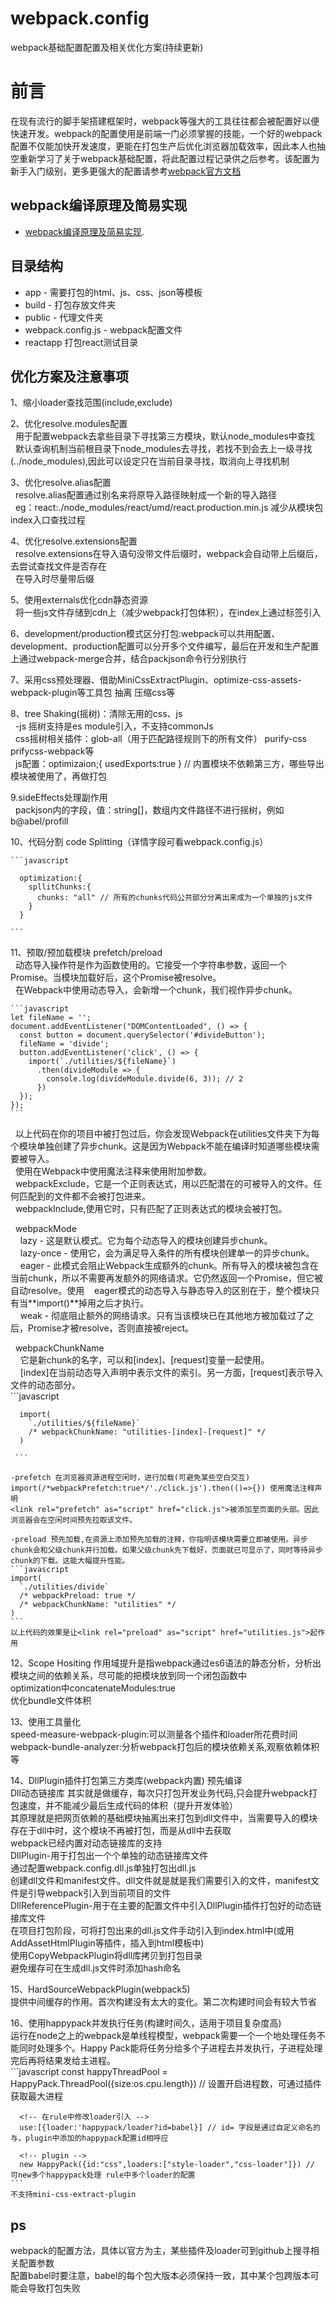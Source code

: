 # webpack.config
webpack基础配置配置及相关优化方案(持续更新)

# 前言
在现有流行的脚手架搭建框架时，webpack等强大的工具往往都会被配置好以便快速开发。webpack的配置使用是前端一门必须掌握的技能，一个好的webpack配置不仅能加快开发速度，更能在打包生产后优化浏览器加载效率，因此本人也抽空重新学习了关于webpack基础配置，将此配置过程记录供之后参考。该配置为新手入门级别，更多更强大的配置请参考[webpack官方文档](https://webpack.js.org)

## webpack编译原理及简易实现
- [webpack编译原理及简易实现](https://github.com/lhx196/-webpack-).

## 目录结构
- app - 需要打包的html、js、css、json等模板
- build - 打包存放文件夹
- public - 代理文件夹
- webpack.config.js - webpack配置文件
- reactapp 打包react测试目录

## 优化方案及注意事项
1、缩小loader查找范围(include,exclude)  

2、优化resolve.modules配置  
&nbsp;&nbsp;用于配置webpack去拿些目录下寻找第三方模块，默认node_modules中查找  
&nbsp;&nbsp;默认查询机制当前根目录下node_modules去寻找，若找不到会去上一级寻找(../node_modules),因此可以设定只在当前目录寻找，取消向上寻找机制  

3、优化resolve.alias配置  
&nbsp;&nbsp;resolve.alias配置通过别名来将原导入路径映射成一个新的导入路径  
&nbsp;&nbsp;eg：react:./node_modules/react/umd/react.production.min.js 减少从模块包index入口查找过程  

4、优化resolve.extensions配置  
&nbsp;&nbsp;resolve.extensions在导入语句没带文件后缀时，webpack会自动带上后缀后，去尝试查找文件是否存在  
&nbsp;&nbsp;在导入时尽量带后缀  

5、使用externals优化cdn静态资源  
&nbsp;&nbsp;将一些js文件存储到cdn上（减少webpack打包体积），在index上通过标签引入  

6、development/production模式区分打包:webpack可以共用配置、development、production配置可以分开多个文件编写，最后在开发和生产配置上通过webpack-merge合并，结合packjson命令行分别执行  

7、采用css预处理器、借助MiniCssExtractPlugin、optimize-css-assets-webpack-plugin等工具包 抽离 压缩css等  

8、tree Shaking(摇树)：清除无用的css、js  
&nbsp;&nbsp;-js 摇树支持是es module引入，不支持commonJs  
&nbsp;&nbsp;css摇树相关插件：glob-all（用于匹配路径规则下的所有文件） purify-css prifycss-webpack等  
&nbsp;&nbsp;js配置：optimizaion;{ usedExports:true }  // 内置模块不依赖第三方，哪些导出模块被使用了，再做打包  

9.sideEffects处理副作用  
&nbsp;&nbsp;packjson内的字段，值：string[]，数组内文件路径不进行摇树，例如b@abel/profill  

10、代码分割 code Splitting（详情字段可看webpack.config.js）  

    ```javascript
      
      optimization:{
        spllitChunks:{
          chunks: "all" // 所有的chunks代码公共部分分离出来成为一个单独的js文件
        }
      }

    ```
  11、预取/预加载模块 prefetch/preload  
  &nbsp;&nbsp;动态导入操作符是作为函数使用的。它接受一个字符串参数，返回一个Promise。当模块加载好后，这个Promise被resolve。  
  &nbsp;&nbsp;在Webpack中使用动态导入，会新增一个chunk，我们视作异步chunk。  

    ```javascript
    let fileName = ''; 
    document.addEventListener("DOMContentLoaded", () => {
      const button = document.querySelector('#divideButton');
      fileName = 'divide';
      button.addEventListener('click', () => {
        import(`./utilities/${fileName}`)
          .then(divideModule => {
            console.log(divideModule.divide(6, 3)); // 2
          })
      });
    });
    ```
  &nbsp;&nbsp;以上代码在你的项目中被打包过后，你会发现Webpack在utilities文件夹下为每个模块单独创建了异步chunk。这是因为Webpack不能在编译时知道哪些模块需要被导入。  
  &nbsp;&nbsp;使用在Webpack中使用魔法注释来使用附加参数。  
  &nbsp;&nbsp;webpackExclude，它是一个正则表达式，用以匹配潜在的可被导入的文件。任何匹配到的文件都不会被打包进来。  
  &nbsp;&nbsp;webpackInclude,使用它时，只有匹配了正则表达式的模块会被打包。  

  &nbsp;&nbsp;webpackMode  
      &nbsp;&nbsp;&nbsp;&nbsp;lazy - 这是默认模式。它为每个动态导入的模块创建异步chunk。  
      &nbsp;&nbsp;&nbsp;&nbsp;lazy-once - 使用它，会为满足导入条件的所有模块创建单一的异步chunk。  
      &nbsp;&nbsp;&nbsp;&nbsp;eager - 此模式会阻止Webpack生成额外的chunk。所有导入的模块被包含在当前chunk，所以不需要再发额外的网络请求。它仍然返回一个Promise，但它被自动resolve。使用&nbsp;&nbsp;&nbsp;&nbsp;eager模式的动态导入与静态导入的区别在于，整个模块只有当**import()**掉用之后才执行。  
      &nbsp;&nbsp;&nbsp;&nbsp;weak - 彻底阻止额外的网络请求。只有当该模块已在其他地方被加载过了之后，Promise才被resolve，否则直接被reject。  

  &nbsp;&nbsp;webpackChunkName  
      &nbsp;&nbsp;&nbsp;&nbsp;它是新chunk的名字，可以和[index]、[request]变量一起使用。  
      &nbsp;&nbsp;&nbsp;&nbsp;[index]在当前动态导入声明中表示文件的索引。另一方面，[request]表示导入文件的动态部分。  
    ```javascript
      
      import(
        `./utilities/${fileName}`
        /* webpackChunkName: "utilities-[index]-[request]" */
      )
   
     ```

    -prefetch 在浏览器资源进程空闲时，进行加载(可避免某些空白交互)  
    import(/*webpackPrefetch:true*/'./click.js').then(()=>{}) 使用魔法注释声明  
    <link rel="prefetch" as="script" href="click.js">被添加至页面的头部。因此浏览器会在空闲时间预先拉取该文件。  

    -preload 预先加载,在资源上添加预先加载的注释，你指明该模块需要立即被使用。异步chunk会和父级chunk并行加载。如果父级chunk先下载好，页面就已可显示了，同时等待异步chunk的下载。这能大幅提升性能。  
    ```javascript
    import(
      `./utilities/divide`
      /* webpackPreload: true */
      /* webpackChunkName: "utilities" */
    )
    ```
    以上代码的效果是让<link rel="preload" as="script" href="utilities.js">起作用  
  
  12、Scope Hositing 作用域提升是指webpack通过es6语法的静态分析，分析出模块之间的依赖关系，尽可能的把模块放到同一个闭包函数中  
    optimization中concatenateModules:true  
    优化bundle文件体积  

  13、使用工具量化  
    speed-measure-webpack-plugin:可以测量各个插件和loader所花费时间  
    webpack-bundle-analyzer:分析webpack打包后的模块依赖关系,观察依赖体积等  

  14、DllPlugin插件打包第三方类库(webpack内置) 预先编译  
    Dll动态链接库 其实就是做缓存，每次只打包开发业务代码,只会提升webpack打包速度，并不能减少最后生成代码的体积（提升开发体验）  
    其原理就是把网页依赖的基础模块抽离出来打包到dll文件中，当需要导入的模块存在于dll中时，这个模块不再被打包，而是从dll中去获取  
    webpack已经内置对动态链接库的支持  
    DllPlugin-用于打包出一个个单独的动态链接库文件  
      通过配置webpack.config.dll.js单独打包出dll.js  
      创建dll文件和manifest文件。dll文件就是就是我们需要引入的文件，manifest文件是引导webpack引入到当前项目的文件  
    DllReferencePlugin-用于在主要的配置文件中引入DllPlugin插件打包好的动态链接库文件  
      在项目打包阶段，可将打包出来的dll.js文件手动引入到index.html中(或用AddAssetHtmlPlugin等插件，插入到html模板中)  
      使用CopyWebpackPlugin将dll库拷贝到打包目录  
      避免缓存可在生成dll.js文件时添加hash命名  

  15、HardSourceWebpackPlugin(webpack5)  
    提供中间缓存的作用。首次构建没有太大的变化。第二次构建时间会有较大节省  

  16、使用happypack并发执行任务(构建时间久，适用于项目复杂度高)  
    运行在node之上的webpack是单线程模型，webpack需要一个一个地处理任务不能同时处理多个。Happy Pack能将任务分给多个子进程去并发执行，子进程处理完后再将结果发给主进程。  
    ```javascript
      const happyThreadPool = HappyPack.ThreadPool({size:os.cpu.length}) // 设置开启进程数，可通过插件获取最大进程

      <!-- 在rule中修改loader引入 -->
      use:[{loader:'happypack/loader?id=babel}] // id= 字段是通过自定义命名的与，plugin中添加的happypack配置id相呼应

      <!-- plugin -->
      new HappyPack({id:"css",loaders:["style-loader","css-loader"]}) // 可new多个happypack处理 rule中多个loader的配置
    ```
    不支持mini-css-extract-plugin  

## ps
webpack的配置方法，具体以官方为主，某些插件及loader可到github上搜寻相关配置参数  
配置babel时要注意，babel的每个包大版本必须保持一致，其中某个包跨版本可能会导致打包失败
